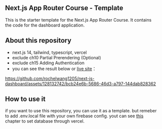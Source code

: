 ## Next.js App Router Course - Template

This is the starter template for the Next.js App Router Course. It contains the code for the dashboard application.

## About this repository
- next.js 14, tailwind, typescript, vercel
- exclude ch10 Partial Prerendering (Optional)
- exclude ch15 Adding Authentication
- you can see the result below or [live site](https://next-js-dashboard-phi-gray.vercel.app)：
  

https://github.com/rochelwang1205/next-js-dashboard/assets/128132742/bcb24e6b-5686-46d3-a797-144dab828362



## How to use it
if you want to use this repository, you can use it as a template.
but remeber to add .env.local file with your own firebase config.
yout can see [this](https://nextjs.org/learn/dashboard-app/setting-up-your-database) chapter to set database through vercel.

